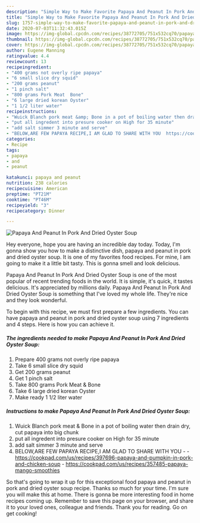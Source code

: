 ```yaml
---
description: "Simple Way to Make Favorite Papaya And Peanut In Pork And Dried Oyster Soup"
title: "Simple Way to Make Favorite Papaya And Peanut In Pork And Dried Oyster Soup"
slug: 1757-simple-way-to-make-favorite-papaya-and-peanut-in-pork-and-dried-oyster-soup
date: 2020-07-03T11:32:43.015Z
image: https://img-global.cpcdn.com/recipes/38772705/751x532cq70/papaya-and-peanut-in-pork-and-dried-oyster-soup-recipe-main-photo.jpg
thumbnail: https://img-global.cpcdn.com/recipes/38772705/751x532cq70/papaya-and-peanut-in-pork-and-dried-oyster-soup-recipe-main-photo.jpg
cover: https://img-global.cpcdn.com/recipes/38772705/751x532cq70/papaya-and-peanut-in-pork-and-dried-oyster-soup-recipe-main-photo.jpg
author: Eugene Manning
ratingvalue: 4.4
reviewcount: 13
recipeingredient:
- "400 grams not overly ripe papaya"
- "6 small slice dry squid"
- "200 grams peanut"
- "1 pinch salt"
- "800 grams Pork Meat  Bone"
- "6 large dried korean Oyster"
- "1 1/2 liter water"
recipeinstructions:
- "Wuick Blanch pork meat &amp; Bone in a pot of boiling water then drain dry, cut papaya into big chunk"
- "put all ingredent into presure cooker on High for 35 minute"
- "add salt simmer 3 minute and serve"
- "BELOW,ARE FEW PAPAYA RECIPE,I AM GLAD TO SHARE WITH YOU  https://cookpad.com/us/recipes/397696-papaya-and-pumpkin-in-pork-and-chicken-soup https://cookpad.com/us/recipes/357485-papaya-mango-smoothies"
categories:
- Recipe
tags:
- papaya
- and
- peanut

katakunci: papaya and peanut 
nutrition: 238 calories
recipecuisine: American
preptime: "PT21M"
cooktime: "PT46M"
recipeyield: "3"
recipecategory: Dinner

---
```



![Papaya And Peanut In Pork And Dried Oyster Soup](https://img-global.cpcdn.com/recipes/38772705/751x532cq70/papaya-and-peanut-in-pork-and-dried-oyster-soup-recipe-main-photo.jpg)

Hey everyone, hope you are having an incredible day today. Today, I'm gonna show you how to make a distinctive dish, papaya and peanut in pork and dried oyster soup. It is one of my favorites food recipes. For mine, I am going to make it a little bit tasty. This is gonna smell and look delicious.

Papaya And Peanut In Pork And Dried Oyster Soup is one of the most popular of recent trending foods in the world. It is simple, it's quick, it tastes delicious. It's appreciated by millions daily. Papaya And Peanut In Pork And Dried Oyster Soup is something that I've loved my whole life. They're nice and they look wonderful.




To begin with this recipe, we must first prepare a few ingredients. You can have papaya and peanut in pork and dried oyster soup using 7 ingredients and 4 steps. Here is how you can achieve it.

<!--inarticleads1-->

##### The ingredients needed to make Papaya And Peanut In Pork And Dried Oyster Soup:

1. Prepare 400 grams not overly ripe papaya
1. Take 6 small slice dry squid
1. Get 200 grams peanut
1. Get 1 pinch salt
1. Take 800 grams Pork Meat &amp; Bone
1. Take 6 large dried korean Oyster
1. Make ready 1 1/2 liter water




<!--inarticleads2-->

##### Instructions to make Papaya And Peanut In Pork And Dried Oyster Soup:

1. Wuick Blanch pork meat &amp; Bone in a pot of boiling water then drain dry, cut papaya into big chunk
1. put all ingredent into presure cooker on High for 35 minute
1. add salt simmer 3 minute and serve
1. BELOW,ARE FEW PAPAYA RECIPE,I AM GLAD TO SHARE WITH YOU -  - https://cookpad.com/us/recipes/397696-papaya-and-pumpkin-in-pork-and-chicken-soup - https://cookpad.com/us/recipes/357485-papaya-mango-smoothies




So that's going to wrap it up for this exceptional food papaya and peanut in pork and dried oyster soup recipe. Thanks so much for your time. I'm sure you will make this at home. There is gonna be more interesting food in home recipes coming up. Remember to save this page on your browser, and share it to your loved ones, colleague and friends. Thank you for reading. Go on get cooking!
